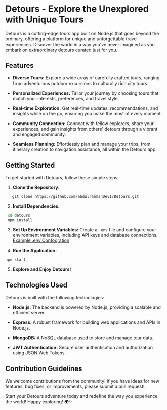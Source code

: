 # Detours - Explore the Unexplored with Unique Tours

Detours is a cutting-edge tours app built on Node.js that goes beyond the ordinary, offering a platform for unique and unforgettable travel experiences. Discover the world in a way you've never imagined as you embark on extraordinary detours curated just for you.

## Features

- **Diverse Tours:** Explore a wide array of carefully crafted tours, ranging from adventurous outdoor excursions to culturally rich city tours.

- **Personalized Experiences:** Tailor your journey by choosing tours that match your interests, preferences, and travel style.

- **Real-time Exploration:** Get real-time updates, recommendations, and insights while on the go, ensuring you make the most of every moment.

- **Community Connection:** Connect with fellow explorers, share your experiences, and gain insights from others' detours through a vibrant and engaged community.

- **Seamless Planning:** Effortlessly plan and manage your trips, from itinerary creation to navigation assistance, all within the Detours app.

## Getting Started

To get started with Detours, follow these simple steps:

1. **Clone the Repository:**

```bash
   git clone https://github.com/abdulrahmanDev1/Detours.git
```

2. **Install Dependencies:**

```bash
 cd detours
 npm install
```

3. **Set Up Environment Variables:**
   Create a `.env` file and configure your environment variables, including API keys and database connections.
   [Example .env Confogration](https://github.com/username/repository/blob/main/.env_Variables.txt)

4. **Run the Application:**

```bash
npm start
```

5. **Explore and Enjoy Detours!**

## Technologies Used

Detours is built with the following technologies:

- **Node.js:** The backend is powered by Node.js, providing a scalable and efficient server.

- **Express:** A robust framework for building web applications and APIs in Node.js.

- **MongoDB:** A NoSQL database used to store and manage tour data.

- **JWT Authentication:** Secure user authentication and authorization using JSON Web Tokens.

## Contribution Guidelines

We welcome contributions from the community! If you have ideas for new features, bug fixes, or improvements, please submit a pull request!.

Start your Detours adventure today and redefine the way you experience the world! Happy exploring! 🌍✨
